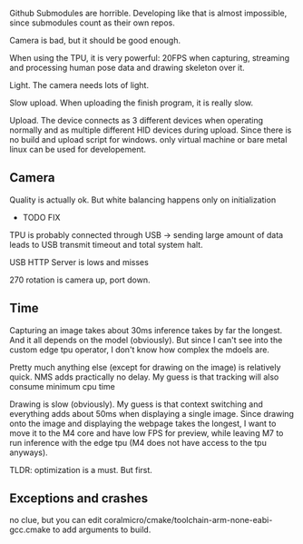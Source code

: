 Github Submodules are horrible. Developing like that is almost impossible, since submodules count as their own repos.

Camera is bad, but it should be good enough.

When using the TPU, it is very powerful: 20FPS when capturing, streaming and processing human pose data and drawing skeleton over it.

Light. The camera needs lots of light.

Slow upload. When uploading the finish program, it is really slow.

Upload. The device connects as 3 different devices when operating normally and as multiple different HID devices during upload. Since there is no build and upload script for windows. only virtual machine or bare metal linux can be used for developement.

## Camera
Quality is actually ok. But white balancing happens only on initialization
- TODO FIX

TPU is probably connected through USB -> sending large amount of data leads to USB transmit timeout and total system halt.

USB HTTP Server is lows and misses

270 rotation is camera up, port down.

## Time
Capturing an image takes about 30ms
inference takes by far the longest. And it all depends on the model (obviously). But since I can't see into the custom edge tpu operator, I don't know how complex the mdoels are.

Pretty much anything else (except for drawing on the image) is relatively quick.
NMS adds practically no delay.
My guess is that tracking will also consume minimum cpu time

Drawing is slow (obviously). My guess is that context switching and everything adds about 50ms when displaying a single image.
Since drawing onto the image and displaying the webpage takes the longest, I want to move it to the M4 core and have low FPS for preview, while leaving M7 to run inference with the edge tpu (M4 does not have access to the tpu anyways).

TLDR: optimization is a must. But first.

## Exceptions and crashes
no clue, but you can edit coralmicro/cmake/toolchain-arm-none-eabi-gcc.cmake to add arguments to build.
